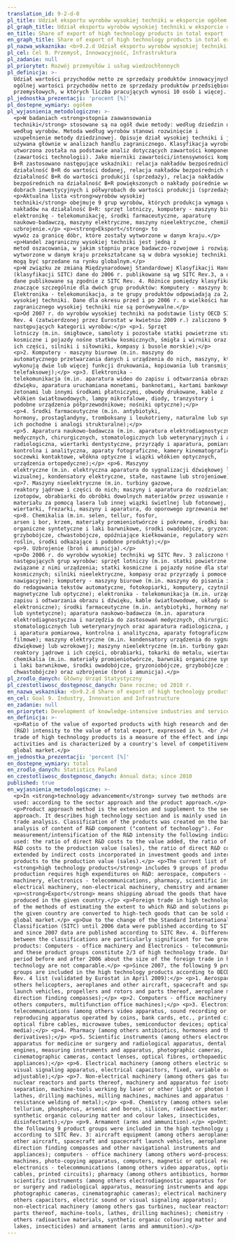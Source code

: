 ```yaml
---
translation_id: 9-2-d-0
pl_title: Udział eksportu wyrobów wysokiej techniki w eksporcie ogółem
pl_graph_title: Udział eksportu wyrobów wysokiej techniki w eksporcie ogółem
en_title: Share of export of high technology products in total export
en_graph_title: Share of export of high technology products in total export
pl_nazwa_wskaznika: <b>9.2.d Udział eksportu wyrobów wysokiej techniki w eksporcie ogółem</b>
pl_cel: Cel 9. Przemysł, Innowacyjność, Infrastruktura
pl_zadanie: null
pl_priorytet: Rozwój przemysłów i usług wiedzochłonnych
pl_definicja: >-
  Udział wartości przychodów netto ze sprzedaży produktów innowacyjnych w
  ogólnej wartości przychodów netto ze sprzedaży produktów przedsiębiorstw
  przemysłowych, w których liczba pracujących wynosi 10 osób i więcej.
pl_jednostka_prezentacji: 'procent [%]'
pl_dostepne_wymiary: ogółem
pl_wyjasnienia_metodologiczne: >-
  <p>W badaniach <strong>stopnia zaawansowania
  techniki</strong> stosowane są na ogół dwie metody: według dziedzin oraz
  według wyrobów. Metoda według wyrobów stanowi rozwinięcie i
  uzupełnienie metody dziedzinowej. Opisuje dział wysokiej techniki i jest
  używana głównie w analizach handlu zagranicznego. Klasyfikacja wyrobó;w
  utworzona została na podstawie analiz dotyczących zawartości komponentu B+R
  (zawartości technologii). Jako mierniki zawartości/intensywności komponentu
  B+R zastosowano następujące wskaźniki: relacja nakładów bezpośrednich na
  działalność B+R do wartości dodanej, relacja nakładów bezpośrednich na
  działalność B+R do wartości produkcji (sprzedaży), relacja nakładów
  bezpośrednich na działalność B+R powiększonych o nakłady pośrednie wcielone w
  dobrach inwestycyjnych i półwyrobach do wartości produkcji (sprzedaży).</p>
  <p>Aktualna lista <strong>wyrobów wysokiej
  techniki</strong> obejmuje 9 grup wyrobów, których produkcja wymaga wysokich
  nakładów na działalność B+R: sprzęt lotniczy, komputery - maszyny biurowe,
  elektronikę - telekomunikację, środki farmaceutyczne, aparaturę
  naukowo-badawczą, maszyny elektryczne, maszyny nieelektryczne, chemikalia oraz
  uzbrojenie.</p> <p><strong>Eksport</strong> to
  wywóz za granicę dóbr, które zostały wytworzone w danym kraju.</p>
  <p>Handel zagraniczny wysokiej techniki jest jedną z
  metod oszacowania, w jakim stopniu prace badawczo-rozwojowe i rozwiązania
  wytworzone w danym kraju przekształcane są w dobra wysokiej techniki, które
  mogą być sprzedane na rynku globalnym.</p>
  <p>W związku ze zmianą Międzynarodowej Standardowej Klasyfikacji Handlu
  (klasyfikacji SITC) dane do 2006 r. publikowane są wg SITC Rev.3, a od 2007 r.
  dane publikowane są zgodnie z SITC Rev. 4. Różnice pomiędzy klasyfikacjami są
  znaczące szczególnie dla dwóch grup produktów: Komputery - maszyny biurowe i
  Elektronika - telekomunikacja, a te grupy produktów odpowiadają za 2/3 handlu
  wysokiej techniki. Dane dla okresu przed i po 2006 r. o wielkości handlu
  zagranicznego wysokiej techniki nie są porównywalne.</p>
  <p>Od 2007 r. do wyrobów wysokiej techniki na podstawie listy OECD SITC
  Rev. 4 (zatwierdzonej przez Eurostat w kwietniu 2009 r.) zaliczono 9
  następujących kategorii wyrobów:</p> <p>1. Sprzęt
  lotniczy (m.in. śmigłowce, samoloty i pozostałe statki powietrzne statki
  kosmiczne i pojazdy nośne statków kosmicznych, śmigła i wirniki oraz
  ich części, silniki i siłowniki, kompasy i busole morskie);</p>
  <p>2. Komputery - maszyny biurowe (m.in. maszyny do
  automatycznego przetwarzania danych i urządzenia do nich, maszyny, które
  wykonują dwie lub więcej funkcji drukowania, kopiowania lub transmisji
  telefaksowej);</p> <p>3. Elektronika -
  telekomunikacja (m.in. aparatura wideo do zapisu i odtwarzania obrazu i
  dźwięku, aparatura uruchamiana monetami, banknotami, kartami bankowymi,
  żetonami lub innymi środkami płatniczymi, obwody drukowane, kable z
  włókien światłowodowych, lampy mikrofalowe, diody, tranzystory i
  podobne urządzenia półprzewodnikowe; nośniki optyczne);</p>
  <p>4. Środki farmaceutyczne (m.in. antybiotyki,
  hormony, prostaglandyny, tromboksany i leukotrieny, naturalne lub syntetyczne;
  ich pochodne i analogi strukturalne);</p>
  <p>5. Aparatura naukowo-badawcza (m.in. aparatura elektrodiagnostyczna do zastosowań
  medycznych, chirurgicznych, stomatologicznych lub weterynaryjnych i aparatura
  radiologiczna, wiertarki dentystyczne, przyrządy i aparatura, pomiarowa,
  kontrolna i analityczna, aparaty fotograficzne, kamery kinematograficzne,
  soczewki kontaktowe, włókna optyczne i wiązki włókien optycznych,
  urządzenia ortopedyczne);</p> <p>6. Maszyny
  elektryczne (m.in. elektryczna aparatura do sygnalizacji dźwiękowej lub
  wizualnej, kondensatory elektryczne, stałe, nastawne lub strojeniowe);</p>
  <p>7. Maszyny nieelektryczne (m.in. turbiny gazowe,
  reaktory jądrowe i części do nich; maszyny i aparatura do rozdzielania
  izotopów, obrabiarki do obróbki dowolnych materiałów przez usuwanie nadmiaru
  materiału za pomocą lasera lub innej wiązki świetlnej lub fotonowej, tokarki,
  wiertarki, frezarki, maszyny i aparatura, do oporowego zgrzewania metali);</p>
  <p>8. Chemikalia (m.in. selen, tellur, fosfor,
  arsen i bor, krzem, materiały promieniotwórcze i pokrewne, środki barwiące
  organiczne syntetyczne i laki barwnikowe, środki owadobójcze, gryzoniobójcze,
  grzybobójcze, chwastobójcze, opóźniające kiełkowanie, regulatory wzrostu
  roślin, środki odkażające i podobne produkty);</p>
  <p>9. Uzbrojenie (broń i amunicja).</p>
  <p>Do 2006 r. do wyrobów wysokiej techniki wg SITC Rev. 3 zaliczono 9
  następujących grup wyrobów: sprzęt lotniczy (m.in. statki powietrzne i
  związane z nimi urządzenia; statki kosmiczne i pojazdy nośne dla statków
  kosmicznych; silniki nieelektryczne, kompasy oraz przyrządy i pomoce
  nawigacyjne); komputery - maszyny biurowe (m.in. maszyny do pisania i maszyny
  do redagowania tekstów automatyczne, fotokopiarki, komputery, czytniki
  magnetyczne lub optyczne); elektronika - telekomunikacja (m.in. urządzenia do
  zapisu i odtwarzania obrazu i dźwięku, kable światłowodowe, układy scalone
  elektroniczne); środki farmaceutyczne (m.in. antybiotyki, hormony naturalne
  lub syntetyczne); aparatura naukowo-badawcza (m.in. aparatura
  elektrodiagnostyczna i narzędzia do zastosowań medycznych, chirurgicznych,
  stomatologicznych lub weterynaryjnych oraz aparatura radiologiczna, przyrządy
  i aparatura pomiarowa, kontrolna i analityczna, aparaty fotograficzne i kamery
  filmowe); maszyny elektryczne (m.in. kondensatory urządzenia do sygnalizacji
  dźwiękowej lub wzrokowej); maszyny nieelektryczne (m.in. turbiny gazowe,
  reaktory jądrowe i ich części, obrabiarki, tokarki do metalu, wiertarki);
  chemikalia (m.in. materiały promieniotwórcze, barwniki organiczne syntetyczne
  i laki barwnikowe, środki owadobójcze, gryzoniobójcze, grzybobójcze i
  chwastobójcze) oraz uzbrojenie (broń i amunicja).</p>
pl_zrodlo_danych: Główny Urząd Statystyczny
pl_czestotliwosc_dostępnosc_danych: Dane roczne; od 2010 r.
en_nazwa_wskaznika: <b>9.2.d Share of export of high technology products in total export</b>
en_cel: Goal 9. Industry, Innovation and Infrastructure
en_zadanie: null
en_priorytet: Development of knowledge-intensive industries and services
en_definicja: >-
  <p>Ratio of the value of exported products with high research and development
  (R&D) intensity to the value of total export, expressed in %. <br />Foreign
  trade of high technology products is a measure of the effect and impact of R&D
  activities and is characterized by a country's level of competitiveness in the
  global market.</p>
en_jednostka_prezentacji: 'percent [%]'
en_dostepne_wymiary: total
en_zrodlo_danych: Statistics Poland
en_czestotliwosc_dostępnosc_danych: Annual data; since 2010
published: true
en_wyjasnienia_metodologiczne: >-
  <p>In <strong>technology advancement</strong> survey two methods are usually
  used: according to the sector approach and the product approach.</p>
  <p>Product approach method is the extension and supplement to the sector
  approach. It describes high technology section and is mainly used in foreign
  trade analysis. Classification of the products was created on the basis of the
  analysis of content of R&D component ("content of technology"). For
  measurement/intensification of the R&D intensity the following indicators are
  used: the ratio of direct R&D costs to the value added, the ratio of direct
  R&D costs to the production value (sales), the ratio of direct R&D costs
  extended by indirect costs incorporated in investment goods and intermediate
  products to the production value (sales).</p> <p>The current list of
  <strong>high technology products</strong> includes 9 groups of products whose
  production requires high expenditures on R&D: aerospace, computers - office
  machinery, electronics - telecommunications, pharmacy, scientific instruments,
  electrical machinery, non-electrical machinery, chemistry and armament.</p>
  <p><strong>Export</strong> means shipping abroad the goods that have been
  produced in the given country.</p> <p>Foreign trade in high technology is one
  of the methods of estimating the extent to which R&D and solutions produced in
  the given country are converted to high-tech goods that can be sold on the
  global market.</p> <p>Due to the change of the Standard International Trade
  Classification (SITC) until 2006 data were published according to SITC Rev.3,
  and since 2007 data are published according to SITC Rev. 4. Differences
  between the classifications are particularly significant for two groups of
  products: Computers - office machinery and Electronics - telecommunications
  and these product groups constitute 2/3 of high technology trade. Data for the
  period before and after 2006 about the size of the foreign trade in high
  technology are not comparable.</p> <p>Since 2007, the following 9 product
  groups are included in the high technology products according to OECD SITC
  Rev. 4 list (validated by Eurostat in April 2009):</p> <p>1. Aerospace (among
  others helicopters, aeroplanes and other aircraft, spacecraft and spacecraft
  launch vehicles, propellers and rotors and parts thereof, aeroplane motors,
  direction finding compasses);</p> <p>2. Computers - office machinery (among
  others computers, multifunction office machines);</p> <p>3. Electronics -
  telecommunications (among others video apparatus, sound recording or
  reproducing apparatus operated by coins, bank cards, etc., printed circuits,
  optical fibre cables, microwave tubes, semiconductor devices; optical
  media);</p> <p>4. Pharmacy (among others antibiotics, hormones and their
  derivatives);</p> <p>5. Scientific instruments (among others electrodiagnostic
  apparatus for medicine or surgery and radiological apparatus, dental drill
  engines, measuring instruments and apparatus, photographic cameras,
  cinematographic cameras, contact lenses, optical fibres, orthopaedic
  appliances);</p> <p>6. Electrical machinery (among others electric sound or
  visual signaling apparatus, electrical capacitors, fixed, variable or
  adjustable);</p> <p>7. Non-electrical machinery (among others gas turbines,
  nuclear reactors and parts thereof, machinery and apparatus for isotopic
  separation, machine-tools working by laser or other light or photon beam,
  lathes, drilling machines, milling machines, machines and apparatus for
  resistance welding of metal);</p> <p>8. Chemistry (among others selenium,
  tellurium, phosphorus, arsenic and boron, silicon, radioactive materials,
  synthetic organic colouring matter and colour lakes, insecticides,
  disinfectants);</p> <p>9. Armament (arms and ammunition).</p> <p>Until 2006,
  the following 9 product groups were included in the high technology products
  according to SITC Rev. 3: aircraft equipment (among others aeroplanes and
  other aircraft, spacecraft and spacecraft launch vehicles, aeroplane motors,
  direction finding compasses and other navigational instruments and
  appliances); computers - office machinery (among others word-processing
  machines, photo-copying apparatus, computers, magnetic or optical reader);
  electronics - telecommunications (among others video apparatus, optical fibre
  cables, printed circuits); pharmacy (among others antibiotics, hormones);
  scientific instruments (among others electrodiagnostic apparatus for medicine
  or surgery and radiological apparatus, measuring instruments and apparatus,
  photographic cameras, cinematographic cameras); electrical machinery (among
  others capacitors, electric sound or visual signaling apparatus);
  non-electrical machinery (among others gas turbines, nuclear reactors and
  parts thereof, machine-tools, lathes, drilling machines); chemistry (among
  others radioactive materials, synthetic organic colouring matter and colour
  lakes, insecticides) and armament (arms and ammunition).</p>
---
```

